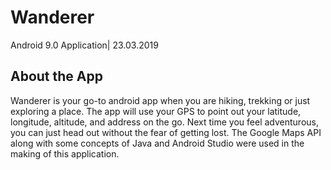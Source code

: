 # Wanderer
Android 9.0 Application| 23.03.2019
## About the App
Wanderer is your go-to android app when you are hiking, trekking or just exploring a place. The app will use your GPS to point out your latitude, longitude, altitude, and address on the go. Next time you feel adventurous, you can just head out without the fear of getting lost. The Google Maps API along with some concepts of Java and Android Studio were used in the making of this application.
